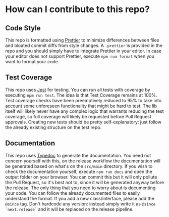# How can I contribute to this repo?

## Code Style

This repo is formatted using [Prettier](https://prettier.io/) to minimize differences between files and bloated commit diffs from style changes.
A `.prettier` is provided in the repo and you should simply have to integrate Prettier in your editor.
In case your editor does not support Prettier, execute `npm run format` when you want to format your code.

## Test Coverage

This repo uses [Jest](https://jestjs.io/) for testing. You can run all tests with coverage by executing `npm run test`. The idea is that Test Coverage remains at 100%.
Test coverage checks have been preemptively reduced to 95% to take into account some unforeseen functionality that might be hard to test.
The lib itself will likely never have any complex logic that warrants reducing the test coverage, so full coverage will likely be requested before Pull Request approvals.
Creating new tests should be pretty self-explanatory: just follow the already existing structure on the test repo.

## Documentation

This repo uses [Typedoc](https://typedoc.org/) to generate the documentation.
You need not concern yourself with this, on the release workflow the documentation will be generated based on what's on the `src/main` directory.
If you wish to check the documentation yourself, execute `npm run docs` and open the output folder on your browser.
You can commit this but it will only pollute the Pull Request, so it's best not to, since it will be generated anyway before the release.
The only thing that you need to worry about is documenting your code. You can follow the already documented files to easily understand the format.
If you add a new class/interface, please add the `@since` tag. Don't hardcode any version: instead simply write it as `` @since `next.release` `` and it will be replaced on the release pipeline.
